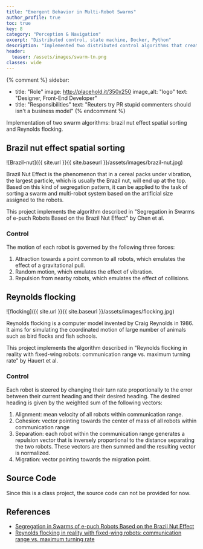 ```yaml
---
title: "Emergent Behavior in Multi-Robot Swarms"
author_profile: true
toc: true
key: 8
category: "Perception & Navigation"
excerpt: "Distributed control, state machine, Docker, Python"
description: "Implemented two distributed control algorithms that create complex emergent behaviors from simple local rules. The first mimics the Brazil nut effect to spatially segregate robots by size without centralized coordination. The second replicates Reynolds' flocking behavior—separation, alignment, and cohesion—to produce bird-like group movement. Each robot runs identical control code and makes decisions based only on nearby neighbors, yet the swarm exhibits sophisticated collective patterns. Built with Docker for easy simulation deployment, this project showcases how decentralized systems can achieve coordination that would be fragile or impossible with centralized control."
header:
  teaser: /assets/images/swarm-tn.png
classes: wide
---
```


{% comment %} 
sidebar:
  - title: "Role"
    image: http://placehold.it/350x250
    image_alt: "logo"
    text: "Designer, Front-End Developer"
  - title: "Responsibilities"
    text: "Reuters try PR stupid commenters should isn't a business model"
{% endcomment %} 

Implementation of two swarm algorithms: brazil nut effect spatial sorting and Reynolds flocking. 

## Brazil nut effect spatial sorting
![Brazil-nut]({{ site.url }}{{ site.baseurl }}/assets/images/brazil-nut.jpg)

Brazil Nut Effect is the phenomenon that in a cereal packs under vibration, the largest particle, which is usually the Brazil nut, will end up at the top. Based on this kind of segregation pattern, it can be applied to the task of sorting a swarm and multi-robot system based on the artificial size assigned to the robots. 

This project implements the algorithm described in "Segregation in Swarms of e-puch Robots Based on the Brazil Nut Effect" by Chen et al.

### Control
The motion of each robot is governed by the following three forces:
1. Attraction towards a point common to all robots, which emulates the effect of a gravitational pull. 
2. Random motion, which emulates the effect of vibration. 
3. Repulsion from nearby robots, which emulates the effect of collisions. 

## Reynolds flocking
![flocking]({{ site.url }}{{ site.baseurl }}/assets/images/flocking.jpg)

Reynolds flocking is a computer model invented by Craig Reynolds in 1986. It aims for simulating the coordinated motion of large number of animals such as bird flocks and fish schools. 

This project implements the algorithm described in "Reynolds flocking in reality with fixed-wing robots: communication range vs. maximum turning rate" by Hauert et al.  

### Control
Each robot is steered by changing their turn rate proportionally to the error between their current heading and their desired heading. The desired heading is given by the weighted sum of the following vectors: 
1. Alignment: mean velocity of all robots within communication range.
2. Cohesion: vector pointing towards the center of mass of all robots within communication range
3. Separation: each robot within the communication range generates a repulsion vector that is inversely proportional to the distance separating the two robots. These vectors are then summed and the resulting vector is normalized. 
4. Migration: vector pointing towards the migration point. 

## Source Code
Since this is a class project, the source code can not be provided for now. 

## References
- [Segregation in Swarms of e-puch Robots Based on the Brazil Nut Effect](https://dl.acm.org/doi/10.5555/2343576.2343599)
- [Reynolds flocking in reality with fixed-wing robots: communication range vs. maximum turning rate](https://ieeexplore.ieee.org/document/6095129)